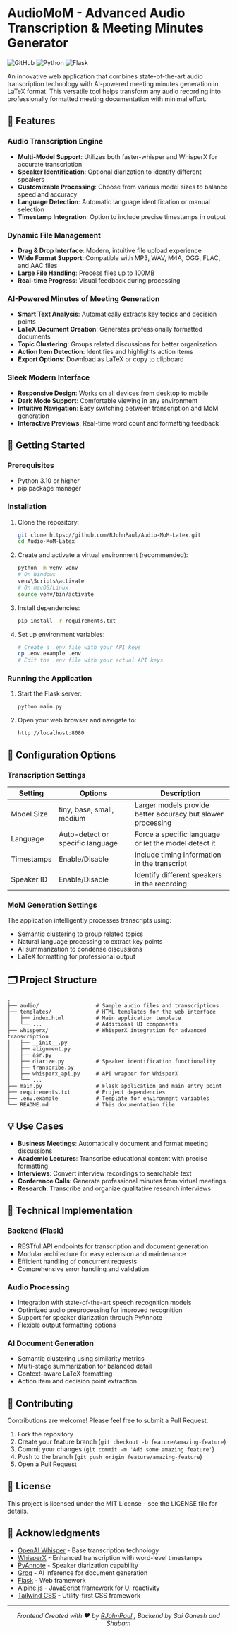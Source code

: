 ﻿# AudioMoM - Advanced Audio Transcription & Meeting Minutes Generator

![GitHub](https://img.shields.io/github/license/RJohnPaul/Audio-MoM-Latex)
![Python](https://img.shields.io/badge/python-3.10%2B-blue)
![Flask](https://img.shields.io/badge/flask-2.0%2B-green)

An innovative web application that combines state-of-the-art audio transcription technology with AI-powered meeting minutes generation in LaTeX format. This versatile tool helps transform any audio recording into professionally formatted meeting documentation with minimal effort.

## 🌟 Features

### Audio Transcription Engine

- **Multi-Model Support**: Utilizes both faster-whisper and WhisperX for accurate transcription
- **Speaker Identification**: Optional diarization to identify different speakers
- **Customizable Processing**: Choose from various model sizes to balance speed and accuracy
- **Language Detection**: Automatic language identification or manual selection
- **Timestamp Integration**: Option to include precise timestamps in output

### Dynamic File Management

- **Drag & Drop Interface**: Modern, intuitive file upload experience
- **Wide Format Support**: Compatible with MP3, WAV, M4A, OGG, FLAC, and AAC files
- **Large File Handling**: Process files up to 100MB
- **Real-time Progress**: Visual feedback during processing

### AI-Powered Minutes of Meeting Generation

- **Smart Text Analysis**: Automatically extracts key topics and decision points
- **LaTeX Document Creation**: Generates professionally formatted documents
- **Topic Clustering**: Groups related discussions for better organization
- **Action Item Detection**: Identifies and highlights action items
- **Export Options**: Download as LaTeX or copy to clipboard

### Sleek Modern Interface

- **Responsive Design**: Works on all devices from desktop to mobile
- **Dark Mode Support**: Comfortable viewing in any environment
- **Intuitive Navigation**: Easy switching between transcription and MoM generation
- **Interactive Previews**: Real-time word count and formatting feedback

## 🚀 Getting Started

### Prerequisites

- Python 3.10 or higher
- pip package manager

### Installation

1. Clone the repository:
   ```bash
   git clone https://github.com/RJohnPaul/Audio-MoM-Latex.git
   cd Audio-MoM-Latex
   ```

2. Create and activate a virtual environment (recommended):
   ```bash
   python -m venv venv
   # On Windows
   venv\Scripts\activate
   # On macOS/Linux
   source venv/bin/activate
   ```

3. Install dependencies:
   ```bash
   pip install -r requirements.txt
   ```

4. Set up environment variables:
   ```bash
   # Create a .env file with your API keys
   cp .env.example .env
   # Edit the .env file with your actual API keys
   ```

### Running the Application

1. Start the Flask server:
   ```bash
   python main.py
   ```

2. Open your web browser and navigate to:
   ```
   http://localhost:8080
   ```

## 🔧 Configuration Options

### Transcription Settings

| Setting | Options | Description |
|---------|---------|-------------|
| Model Size | tiny, base, small, medium | Larger models provide better accuracy but slower processing |
| Language | Auto-detect or specific language | Force a specific language or let the model detect it |
| Timestamps | Enable/Disable | Include timing information in the transcript |
| Speaker ID | Enable/Disable | Identify different speakers in the recording |

### MoM Generation Settings

The application intelligently processes transcripts using:
- Semantic clustering to group related topics
- Natural language processing to extract key points
- AI summarization to condense discussions
- LaTeX formatting for professional output

## 🗂️ Project Structure

```
.
├── audio/                  # Sample audio files and transcriptions
├── templates/              # HTML templates for the web interface
│   ├── index.html          # Main application template
│   └── ...                 # Additional UI components
├── whisperx/               # WhisperX integration for advanced transcription
│   ├── __init__.py
│   ├── alignment.py
│   ├── asr.py
│   ├── diarize.py          # Speaker identification functionality
│   ├── transcribe.py
│   ├── whisperx_api.py     # API wrapper for WhisperX
│   └── ...
├── main.py                 # Flask application and main entry point
├── requirements.txt        # Project dependencies
├── .env.example            # Template for environment variables
└── README.md               # This documentation file
```

## 💡 Use Cases

- **Business Meetings**: Automatically document and format meeting discussions
- **Academic Lectures**: Transcribe educational content with precise formatting
- **Interviews**: Convert interview recordings to searchable text
- **Conference Calls**: Generate professional minutes from virtual meetings
- **Research**: Transcribe and organize qualitative research interviews

## 🧠 Technical Implementation

### Backend (Flask)

- RESTful API endpoints for transcription and document generation
- Modular architecture for easy extension and maintenance
- Efficient handling of concurrent requests
- Comprehensive error handling and validation

### Audio Processing

- Integration with state-of-the-art speech recognition models
- Optimized audio preprocessing for improved recognition
- Support for speaker diarization through PyAnnote
- Flexible output formatting options

### AI Document Generation

- Semantic clustering using similarity metrics
- Multi-stage summarization for balanced detail
- Context-aware LaTeX formatting
- Action item and decision point extraction

## 📝 Contributing

Contributions are welcome! Please feel free to submit a Pull Request.

1. Fork the repository
2. Create your feature branch (`git checkout -b feature/amazing-feature`)
3. Commit your changes (`git commit -m 'Add some amazing feature'`)
4. Push to the branch (`git push origin feature/amazing-feature`)
5. Open a Pull Request

## 📄 License

This project is licensed under the MIT License - see the LICENSE file for details.

## 🙏 Acknowledgments

- [OpenAI Whisper](https://github.com/openai/whisper) - Base transcription technology
- [WhisperX](https://github.com/m-bain/whisperX) - Enhanced transcription with word-level timestamps
- [PyAnnote](https://github.com/pyannote/pyannote-audio) - Speaker diarization capability
- [Groq](https://groq.com) - AI inference for document generation
- [Flask](https://flask.palletsprojects.com/) - Web framework
- [Alpine.js](https://alpinejs.dev/) - JavaScript framework for UI reactivity
- [Tailwind CSS](https://tailwindcss.com/) - Utility-first CSS framework

---

<p align="center">
  <i>Frontend Created with ❤️ by <a href="https://github.com/RJohnPaul">RJohnPaul</a> , Backend by Sai Ganesh and Shubam </i>
</p>
